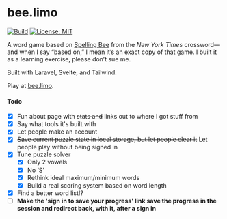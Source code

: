bee.limo
========

[![Build](https://github.com/bakerkretzmar/bee.limo/workflows/CI/badge.svg)](https://github.com/bakerkretzmar/bee.limo/actions)
[![License: MIT](https://img.shields.io/badge/License-MIT-blue.svg?style=flat)](https://opensource.org/licenses/MIT)

A word game based on [Spelling Bee](https://www.nytimes.com/puzzles/spelling-bee) from the _New York Times_ crossword—and when I say “based on,” I mean it’s an exact copy of that game. I built it as a learning exercise, please don’t sue me.

Built with Laravel, Svelte, and Tailwind.

Play at [bee.limo](https://bee.limo).

#### Todo

- [x] Fun about page with ~~stats and~~ links out to where I got stuff from
- [x] Say what tools it's built with
- [x] Let people make an account
- [x] ~~Save current puzzle state in local storage, but let people clear it~~ Let people play without being signed in
- [x] Tune puzzle solver
    - [x] Only 2 vowels
    - [x] No ‘S’
    - [x] Rethink ideal maximum/minimum words
    - [x] Build a real scoring system based on word length
- [x] Find a better word list!?
- [ ] **Make the 'sign in to save your progress' link save the progress in the session and redirect back, with it, after a sign in**
